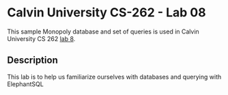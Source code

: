 # Calvin University CS-262 - Lab 08

This sample Monopoly database and set of queries is used in Calvin University
CS 262 [lab 8](https://cs.calvin.edu/courses/cs/262/kvlinden/08is/lab.html).

## Description

This lab is to help us familiarize ourselves with databases and querying with ElephantSQL